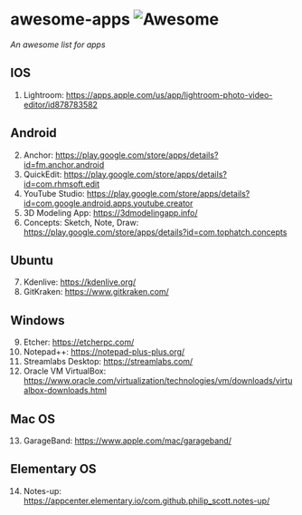 # awesome-apps ![Awesome](https://cdn.rawgit.com/sindresorhus/awesome/d7305f38d29fed78fa85652e3a63e154dd8e8829/media/badge.svg)
*An awesome list for apps*

## IOS
1. Lightroom: https://apps.apple.com/us/app/lightroom-photo-video-editor/id878783582

## Android
2. Anchor: https://play.google.com/store/apps/details?id=fm.anchor.android
3. QuickEdit: https://play.google.com/store/apps/details?id=com.rhmsoft.edit
4. YouTube Studio: https://play.google.com/store/apps/details?id=com.google.android.apps.youtube.creator
5. 3D Modeling App: https://3dmodelingapp.info/
6. Concepts: Sketch, Note, Draw: https://play.google.com/store/apps/details?id=com.tophatch.concepts

## Ubuntu
7. Kdenlive: https://kdenlive.org/
8. GitKraken: https://www.gitkraken.com/

## Windows
9. Etcher: https://etcherpc.com/
10. Notepad++: https://notepad-plus-plus.org/
11. Streamlabs Desktop: https://streamlabs.com/
12. Oracle VM VirtualBox: https://www.oracle.com/virtualization/technologies/vm/downloads/virtualbox-downloads.html

## Mac OS
13. GarageBand: https://www.apple.com/mac/garageband/

## Elementary OS
14. Notes-up: https://appcenter.elementary.io/com.github.philip_scott.notes-up/

